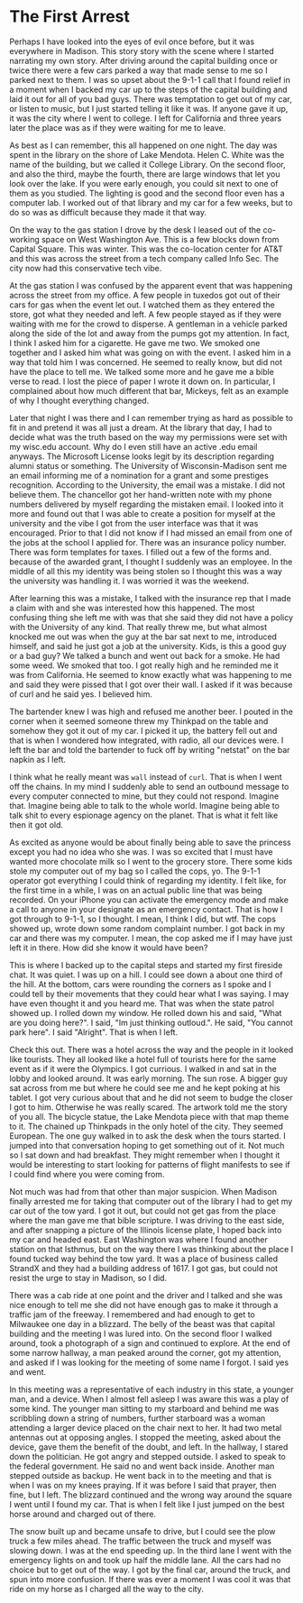 # The First Arrest

Perhaps I have looked into the eyes of evil once before, but it was everywhere in Madison. This story story with the scene where I started narrating my own story. After driving around the capital building once or twice there were a few cars parked a way that made sense to me so I parked next to them. I was so upset about the 9-1-1 call that I found relief in a moment when I backed my car up to the steps of the capital building and laid it out for all of you bad guys. There was temptation to get out of my car, or listen to music, but I just started telling it like it was. If anyone gave it up, it was the city where I went to college. I left for California and three years later the place was as if they were waiting for me to leave.

As best as I can remember, this all happened on one night. The day was spent in the library on the shore of Lake Mendota. Helen C. White was the name of the building, but we called it College Library. On the second floor, and also the third, maybe the fourth, there are large windows that let you look over the lake. If you were early enough, you could sit next to one of them as you studied. The lighting is good and the second floor even has a computer lab. I worked out of that library and my car for a few weeks, but to do so was as difficult because they made it that way.

On the way to the gas station I drove by the desk I leased out of the co-working space on West Washington Ave. This is a few blocks down from Capital Square. This was winter. This was the co-location center for AT&T and this was across the street from a tech company called Info Sec. The city now had this conservative tech vibe.

At the gas station I was confused by the apparent event that was happening across the street from my office. A few people in tuxedos got out of their cars for gas when the event let out. I watched them as they entered the store, got what they needed and left. A few people stayed as if they were waiting with me for the crowd to disperse. A gentleman in a vehicle parked along the side of the lot and away from the pumps got my attention. In fact, I think I asked him for a cigarette. He gave me two. We smoked one together and I asked him what was going on with the event. I asked him in a way that told him I was concerned. He seemed to really know, but did not have the place to tell me. We talked some more and he gave me a bible verse to read. I lost the piece of paper I wrote it down on. In particular, I complained about how much different that bar, Mickeys, felt as an example of why I thought everything changed.

Later that night I was there and I can remember trying as hard as possible to fit in and pretend it was all just a dream. At the library that day, I had to decide what was the truth based on the way my permissions were set with my wisc.edu account. Why do I even still have an active .edu email anyways. The Microsoft License looks legit by its description regarding alumni status or something. The University of Wisconsin-Madison sent me an email informing me of a nomination for a grant and some prestiges recognition. According to the University, the email was a mistake. I did not believe them. The chancellor got her hand-written note with my phone numbers delivered by myself regarding the mistaken email. I looked into it more and found out that I was able to create a position for myself at the university and the vibe I got from the user interface was that it was encouraged. Prior to that I did not know if I had missed an email from one of the jobs at the school I applied for. There was an insurance policy number. There was form templates for taxes. I filled out a few of the forms and. because of the awarded grant, I thought I suddenly was an employee. In the middle of all this my identity was being stolen so I thought this was a way the university was handling it. I was worried it was the weekend.

After learning this was a mistake, I talked with the insurance rep that I made a claim with and she was interested how this happened. The most confusing thing she left me with was that she said they did not have a policy with the University of any kind. That really threw me, but what almost knocked me out was when the guy at the bar sat next to me, introduced himself, and said he just got a job at the university. Kids, is this a good guy or a bad guy? We talked a bunch and went out back for a smoke. He had some weed. We smoked that too. I got really high and he reminded me it was from California. He seemed to know exactly what was happening to me and said they were pissed that I got over their wall. I asked if it was because of curl and he said yes. I believed him.

The bartender knew I was high and refused me another beer. I pouted in the corner when it seemed someone threw my Thinkpad on the table and somehow they got it out of my car. I picked it up, the battery fell out and that is when I wondered how integrated, with radio, all our devices were. I left the bar and told the bartender to fuck off by writing "netstat" on the bar napkin as I left.

I think what he really meant was `wall` instead of `curl`. That is when I went off the chains. In my mind I suddenly able to send an outbound message to every computer connected to mine, but they could not respond. Imagine that. Imagine being able to talk to the whole world. Imagine being able to talk shit to every espionage agency on the planet. That is what it felt like then it got old.

As excited as anyone would be about finally being able to save the princess except you had no idea who she was. I was so excited that I must have wanted more chocolate milk so I went to the grocery store. There some kids stole my computer out of my bag so I called the cops, yo. The 9-1-1 operator got everything I could think of regarding my identity. I felt like, for the first time in a while, I was on an actual public line that was being recorded. On your iPhone you can activate the emergency mode and make a call to anyone in your designate as an emergency contact. That is how I got through to 9-1-1, so I thought. I mean, I think I did, but wtf. The cops showed up, wrote down some random complaint number. I got back in my car and there was my computer. I mean, the cop asked me if I may have just left it in there. How did she know it would have been?

This is where I backed up to the capital steps and started my first fireside chat. It was quiet. I was up on a hill. I could see down a about one third of the hill. At the bottom, cars were rounding the corners as I spoke and I could tell by their movements that they could hear what I was saying. I may have even thought it and you heard me. That was when the state patrol showed up. I rolled down my window. He rolled down his and said, "What are you doing here?". I said, "Im just thinking outloud.". He said, "You cannot park here". I said "Alright". That is when I left.

Check this out. There was a hotel across the way and the people in it looked like tourists. They all looked like a hotel full of tourists here for the same event as if it were the Olympics. I got currious. I walked in and sat in the lobby and looked around. It was early morning. The sun rose. A bigger guy sat across from me but where he could see me and he kept poking at his tablet. I got very curious about that and he did not seem to budge the closer I got to him. Otherwise he was really scared. The artwork told me the story of you all. The bicycle statue, the Lake Mendota piece with that map theme to it. The chained up Thinkpads in the only hotel of the city. They seemed European. The one guy walked in to ask the desk when the tours started. I jumped into that conversation hoping to get something out of it. Not much so I sat down and had breakfast. They might remember when I thought it would be interesting to start looking for patterns of flight manifests to see if I could find where you were coming from.

Not much was had from that other than major suspicion. When Madison finally arrested me for taking that computer out of the library I had to get my car out of the tow yard. I got it out, but could not get gas from the place where the man gave me that bible scripture. I was driving to the east side, and after snapping a picture of the Illinois license plate, I hoped back into my car and headed east. East Washington was where I found another station on that Isthmus, but on the way there I was thinking about the place I found tucked way behind the tow yard. It was a place of business called StrandX and they had a building address of 1617. I got gas, but could not resist the urge to stay in Madison, so I did.

There was a cab ride at one point and the driver and I talked and she was nice enough to tell me she did not have enough gas to make it through a traffic jam of the freeway. I remembered and had enough to get to Milwaukee one day in a blizzard. The belly of the beast was that capital building and the meeting I was lured into. On the second floor I walked around, took a photograph of a sign and continued to explore. At the end of some narrow hallway, a man peaked around the corner, got my attention, and asked if I was looking for the meeting of some name I forgot. I said yes and went.

In this meeting was a representative of each industry in this state, a younger man, and a device. When I almost fell asleep I was aware this was a play of some kind. The younger man sitting to my starboard and behind me was scribbling down a string of numbers, further starboard was a woman attending a larger device placed on the chair next to her. It had two metal antennas out at opposing angles. I stopped the meeting, asked about the device, gave them the benefit of the doubt, and left. In the hallway, I stared down the politician. He got angry and stepped outside. I asked to speak to the federal government. He said no and went back inside. Another man stepped outside as backup. He went back in to the meeting and that is when I was on my knees praying. If it was before I said that prayer, then fine, but I left. The blizzard continued and the wrong way around the square I went until I found my car. That is when I felt like I just jumped on the best horse around and charged out of there.

The snow built up and became unsafe to drive, but I could see the plow truck a few miles ahead. The traffic between the truck and myself was slowing down. I was at the end speeding up. In the third lane I went with the emergency lights on and took up half the middle lane. All the cars had no choice but to get out of the way. I got by the final car, around the truck, and spun into more confusion. If there was ever a moment I was cool it was that ride on my horse as I charged all the way to the city.
